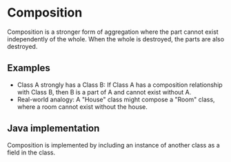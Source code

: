 # Composition

Composition is a stronger form of aggregation where the part cannot exist independently of the whole. When the whole is destroyed, the parts are also destroyed.

## Examples

- Class A strongly has a Class B: If Class A has a composition relationship with Class B, then B is a part of A and cannot exist without A.
- Real-world analogy: A "House" class might compose a "Room" class, where a room cannot exist without the house.

## Java implementation

Composition is implemented by including an instance of another class as a field in the class.